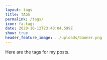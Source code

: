 ```yaml
---
layout: tags
title: TAGS
permalink: /tags/
icon: fa-tags
date: 2020-10-12T23:40:04.599Z
show: true
header_feature_image: ../uploads/banner.png
---
```

Here are the tags for my posts.